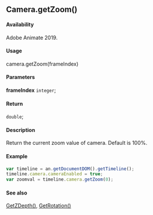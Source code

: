 ## Camera.getZoom()

#### Availability

Adobe Animate 2019.

#### Usage

camera.getZoom(frameIndex)

#### Parameters

**frameIndex** `integer`;

#### Return

`double`;

#### Description

Return the current zoom value of camera. Default is 100%.

#### Example

```javascript
var timeline = an.getDocumentDOM().getTimeline();
timeline.camera.cameraEnabled = true;
var zoomval = timeline.camera.getZoom(0);
```

#### See also

[GetZDepth()](../Camera_object/Camera.md), [GetRotation()](../Camera_object/Camera2.md)
